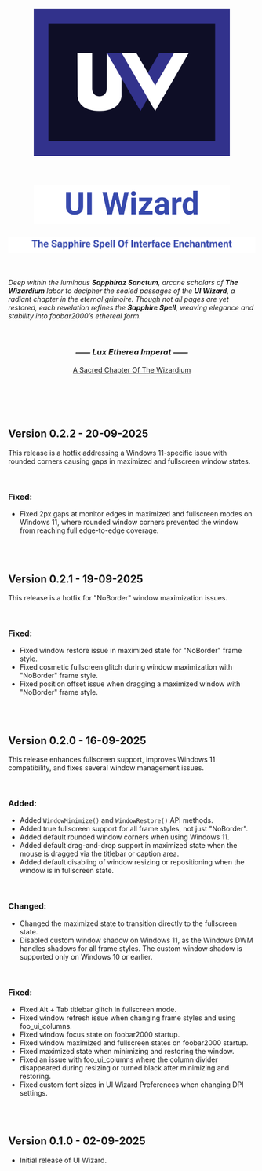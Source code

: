<div align="center">
  <br>
  <picture>
    <source media="(prefers-color-scheme: dark)" srcset="../images/UI-Wizard-Logo.svg">
    <img src="../images/UI-Wizard-Logo.svg" width="400" alt="UI Wizard Logo">
  </picture>
  <br>
  <br>
</div>

<div align="center">
  <h1>
    <picture>
      <source media="(prefers-color-scheme: dark)" srcset="../images/UI-Wizard-Title-Dark.svg">
      <img src="../images/UI-Wizard-Title-Light.svg" alt="UI Wizard Title">
    </picture>
  </h1>
</div>

<div align="center">
  <picture>
    <source media="(prefers-color-scheme: dark)" srcset="../images/UI-Wizard-Subtitle-Dark.svg">
    <img src="../images/UI-Wizard-Subtitle-Light.svg" alt="UI Wizard Subtitle">
  </picture>
</div>

<br>
<br>

*Deep within the luminous **Sapphiraz Sanctum**, arcane scholars of **The Wizardium**
labor to decipher the sealed passages of the **UI Wizard**, a radiant chapter in the eternal grimoire.
Though not all pages are yet restored, each revelation refines the **Sapphire Spell**,
weaving elegance and stability into foobar2000’s ethereal form.*

<br>

<h3 align="center"><em><span title="The Ethereal Light Commands">⸺ Lux Etherea Imperat ⸺</span></em></h3>
<div align="center"><a href="https://github.com/The-Wizardium">A Sacred Chapter Of The Wizardium</a></div>

<br>
<h2></h2>
<br>
<br>

## Version 0.2.2 - 20-09-2025
This release is a hotfix addressing a Windows 11-specific issue with rounded corners
causing gaps in maximized and fullscreen window states.

<br>

### Fixed:
- Fixed 2px gaps at monitor edges in maximized and fullscreen modes on Windows 11,
  where rounded window corners prevented the window from reaching full edge-to-edge coverage.

<br>
<br>

## Version 0.2.1 - 19-09-2025
This release is a hotfix for "NoBorder" window maximization issues.

<br>

### Fixed:
- Fixed window restore issue in maximized state for "NoBorder" frame style.
- Fixed cosmetic fullscreen glitch during window maximization with "NoBorder" frame style.
- Fixed position offset issue when dragging a maximized window with "NoBorder" frame style.

<br>
<br>

## Version 0.2.0 - 16-09-2025
This release enhances fullscreen support, improves Windows 11 compatibility, and fixes several window management issues.

<br>

### Added:
- Added `WindowMinimize()` and `WindowRestore()` API methods.
- Added true fullscreen support for all frame styles, not just "NoBorder".
- Added default rounded window corners when using Windows 11.
- Added default drag-and-drop support in maximized state when the mouse is dragged via the titlebar or caption area.
- Added default disabling of window resizing or repositioning when the window is in fullscreen state.

<br>

### Changed:
- Changed the maximized state to transition directly to the fullscreen state.
- Disabled custom window shadow on Windows 11, as the Windows DWM handles shadows for all frame styles.
  The custom window shadow is supported only on Windows 10 or earlier.

<br>

### Fixed:
- Fixed Alt + Tab titlebar glitch in fullscreen mode.
- Fixed window refresh issue when changing frame styles and using foo_ui_columns.
- Fixed window focus state on foobar2000 startup.
- Fixed window maximized and fullscreen states on foobar2000 startup.
- Fixed maximized state when minimizing and restoring the window.
- Fixed an issue with foo_ui_columns where the column divider disappeared during resizing or turned black after minimizing and restoring.
- Fixed custom font sizes in UI Wizard Preferences when changing DPI settings.

<br>
<br>

## Version 0.1.0 - 02-09-2025
- Initial release of UI Wizard.

